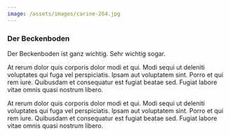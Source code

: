 ```yaml
---
image: /assets/images/carine-264.jpg
---
```


### Der Beckenboden

Der Beckenboden ist ganz wichtig. Sehr wichtig sogar.

At rerum dolor quis corporis dolor modi et qui. Modi sequi ut deleniti voluptates qui fuga vel perspiciatis. Ipsam aut voluptatem sint. Porro et qui rem iure. Quibusdam et consequatur est fugiat beatae sed. Fugiat labore vitae omnis quasi nostrum libero.

At rerum dolor quis corporis dolor modi et qui. Modi sequi ut deleniti voluptates qui fuga vel perspiciatis. Ipsam aut voluptatem sint. Porro et qui rem iure. Quibusdam et consequatur est fugiat beatae sed. Fugiat labore vitae omnis quasi nostrum libero.
